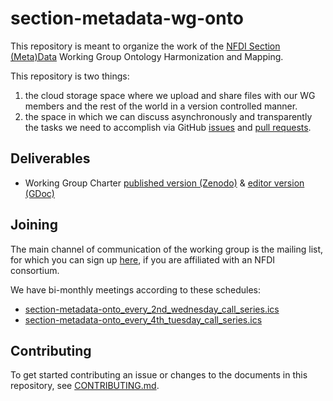 # section-metadata-wg-onto

This repository is meant to organize the work of the
[NFDI Section (Meta)Data](https://www.nfdi.de/section-metadata/) Working Group
Ontology Harmonization and Mapping.

This repository is two things:

1. the cloud storage space where we upload and share files with our WG members
   and the rest of the world in a version controlled manner.
2. the space in which we can discuss asynchronously and transparently the tasks
   we need to accomplish via GitHub
   [issues](https://github.com/nfdi-de/section-metadata-wg-onto/issues) and
   [pull requests](https://github.com/nfdi-de/section-metadata-wg-onto/pulls).

## Deliverables

- Working Group Charter
  [published version (Zenodo)](https://zenodo.org/doi/10.5281/zenodo.6726518) &
  [editor version (GDoc)](https://docs.google.com/document/d/1GUh7K0Sy8tyrKZ4-BEizb-9Qa0tt3uzE)

## Joining

The main channel of communication of the working group is the mailing list, for
which you can sign up
[here](https://lists.nfdi.de/postorius/lists/section-metadata-wg-onto.lists.nfdi.de/),
if you are affiliated with an NFDI consortium.

We have bi-monthly meetings according to these schedules:

- [section-metadata-onto_every_2nd_wednesday_call_series.ics](https://drive.google.com/file/d/1DATV0dwByCMvSVRXV2oC0l5BNoUgT-sm)
- [section-metadata-onto_every_4th_tuesday_call_series.ics](https://drive.google.com/file/d/1qQZCqaFTKneyYP3h43Bu47y24QI98QW_)

## Contributing

To get started contributing an issue or changes to the documents in this
repository, see [CONTRIBUTING.md](.github/CONTRIBUTING.md).
